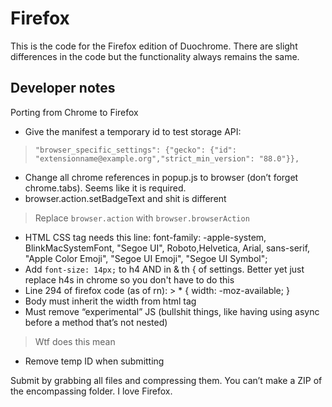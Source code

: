 # Firefox
This is the code for the Firefox edition of Duochrome. There are slight differences in the code but the functionality always remains the same.

## Developer notes
Porting from Chrome to Firefox

- Give the manifest a temporary id to test storage API:
> `"browser_specific_settings": {"gecko": {"id": "extensionname@example.org","strict_min_version": "88.0"}},`
- Change all chrome references in popup.js to browser (don’t forget chrome.tabs). Seems like it is required.
- browser.action.setBadgeText and shit is different
> Replace `browser.action` with `browser.browserAction`
- HTML CSS tag needs this line: font-family: -apple-system, BlinkMacSystemFont, "Segoe UI", Roboto,Helvetica, Arial, sans-serif, "Apple Color Emoji", "Segoe UI Emoji", "Segoe UI Symbol";
- Add `font-size: 14px;` to h4 AND in & th { of settings. Better yet just replace h4s in chrome so you don't have to do this
- Line 294 of firefox code (as of rn): > * { width: -moz-available; }
- Body must inherit the width from html tag
- Must remove “experimental” JS (bullshit things, like having using async before a method that’s not nested)
> Wtf does this mean
- Remove temp ID when submitting

Submit by grabbing all files and compressing them. You can’t make a ZIP of the encompassing folder. I love Firefox.
